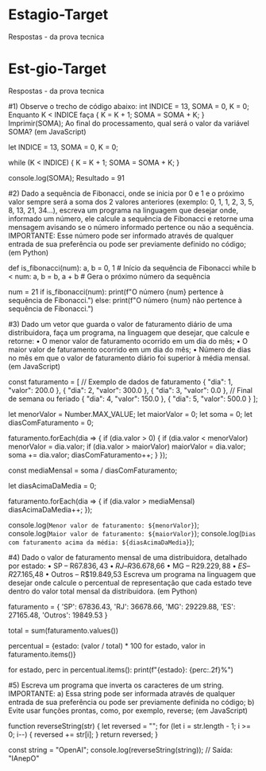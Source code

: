 # Estagio-Target
Respostas - da prova tecnica

# Est-gio-Target
Respostas - da prova tecnica

#1) Observe o trecho de código abaixo: int INDICE = 13, SOMA = 0, K = 0;
Enquanto K < INDICE faça { K = K + 1; SOMA = SOMA + K; }
Imprimir(SOMA);
Ao final do processamento, qual será o valor da variável SOMA?
(em JavaScript)

let INDICE = 13, SOMA = 0, K = 0;

while (K < INDICE) {
  K = K + 1;
  SOMA = SOMA + K;
}

console.log(SOMA);
Resultado = 91


#2) Dado a sequência de Fibonacci, onde se inicia por 0 e 1 e o próximo valor sempre será a soma dos 2 valores anteriores (exemplo: 0, 1, 1, 2, 3, 5, 8, 13, 21, 34...), escreva um programa na linguagem que desejar onde, informado um número, ele calcule a sequência de Fibonacci e retorne uma mensagem avisando se o número informado pertence ou não a sequência.
IMPORTANTE: Esse número pode ser informado através de qualquer entrada de sua preferência ou pode ser previamente definido no código;
(em Python)

def is_fibonacci(num):
    a, b = 0, 1  # Início da sequência de Fibonacci
    while b < num:
        a, b = b, a + b  # Gera o próximo número da sequência
        
num = 21
if is_fibonacci(num):
    print(f"O número {num} pertence à sequência de Fibonacci.")
else:
    print(f"O número {num} não pertence à sequência de Fibonacci.")


#3) Dado um vetor que guarda o valor de faturamento diário de uma distribuidora, faça um programa, na linguagem que desejar, que calcule e retorne:
• O menor valor de faturamento ocorrido em um dia do mês;
• O maior valor de faturamento ocorrido em um dia do mês;
• Número de dias no mês em que o valor de faturamento diário foi superior à média mensal.
(em JavaScript)

const faturamento = [ // Exemplo de dados de faturamento
  { "dia": 1, "valor": 200.0 },
  { "dia": 2, "valor": 300.0 },
  { "dia": 3, "valor": 0.0 }, // Final de semana ou feriado
  { "dia": 4, "valor": 150.0 },
  { "dia": 5, "valor": 500.0 }
];

let menorValor = Number.MAX_VALUE;
let maiorValor = 0;
let soma = 0;
let diasComFaturamento = 0;

faturamento.forEach(dia => {
  if (dia.valor > 0) {
    if (dia.valor < menorValor) menorValor = dia.valor;
    if (dia.valor > maiorValor) maiorValor = dia.valor;
    soma += dia.valor;
    diasComFaturamento++;
  }
});

const mediaMensal = soma / diasComFaturamento;

let diasAcimaDaMedia = 0;

faturamento.forEach(dia => {
  if (dia.valor > mediaMensal) diasAcimaDaMedia++;
});

console.log(`Menor valor de faturamento: ${menorValor}`);
console.log(`Maior valor de faturamento: ${maiorValor}`);
console.log(`Dias com faturamento acima da média: ${diasAcimaDaMedia}`);


#4) Dado o valor de faturamento mensal de uma distribuidora, detalhado por estado:
• SP – R$67.836,43
• RJ – R$36.678,66
• MG – R$29.229,88
• ES – R$27.165,48
• Outros – R$19.849,53
Escreva um programa na linguagem que desejar onde calcule o percentual de representação que cada estado teve dentro do valor total mensal da distribuidora.
(em Python)

faturamento = {
    'SP': 67836.43,
    'RJ': 36678.66,
    'MG': 29229.88,
    'ES': 27165.48,
    'Outros': 19849.53
}

total = sum(faturamento.values())

percentual = {estado: (valor / total) * 100 for estado, valor in faturamento.items()}

for estado, perc in percentual.items():
    print(f"{estado}: {perc:.2f}%")


#5) Escreva um programa que inverta os caracteres de um string.
IMPORTANTE:
a) Essa string pode ser informada através de qualquer entrada de sua preferência ou pode ser previamente definida no código;
b) Evite usar funções prontas, como, por exemplo, reverse;
(em JavaScript)

function reverseString(str) {
  let reversed = "";
  for (let i = str.length - 1; i >= 0; i--) {
    reversed += str[i];
  }
  return reversed;
}

const string = "OpenAI";
console.log(reverseString(string)); // Saída: "IAnepO"
